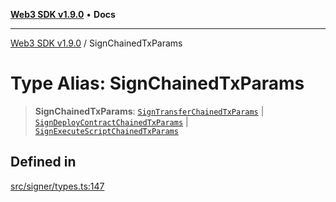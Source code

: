 [**Web3 SDK v1.9.0**](../README.md) • **Docs**

***

[Web3 SDK v1.9.0](../globals.md) / SignChainedTxParams

# Type Alias: SignChainedTxParams

> **SignChainedTxParams**: [`SignTransferChainedTxParams`](SignTransferChainedTxParams.md) \| [`SignDeployContractChainedTxParams`](SignDeployContractChainedTxParams.md) \| [`SignExecuteScriptChainedTxParams`](SignExecuteScriptChainedTxParams.md)

## Defined in

[src/signer/types.ts:147](https://github.com/Mystic-Nayy/alephium-web3/blob/c1afd789a197ce5fe21f08c2965942090157c33d/packages/web3/src/signer/types.ts#L147)
